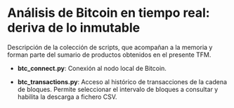 # Análisis de Bitcoin en tiempo real: deriva de lo inmutable

Descripción de la colección de scripts, que acompañan a la memoria y forman parte del sumario de productos obtenidos en el presente TFM.

* **btc_connect.py**: Conexión al nodo local de Bitcoin.

* **btc_transactions.py**: Acceso al histórico de transacciones de la cadena de bloques. 
Permite seleccionar el intervalo de bloques a consultar y habilita la descarga a fichero CSV.


